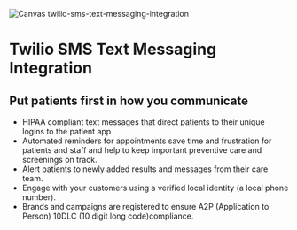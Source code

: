 ![Canvas twilio-sms-text-messaging-integration](https://images.prismic.io/canvas-website/ZsyLsUaF0TcGJZdN_twilio-logo.png?auto=format,compress)

# Twilio SMS Text Messaging Integration

## Put patients first in how you communicate
- HIPAA compliant text messages that direct patients to their unique logins to the patient app
- Automated reminders for appointments save time and frustration for patients and staff and help to keep important preventive care and screenings on track.
- Alert patients to newly added results and messages from their care team.
- Engage with your customers using a verified local identity (a local phone number).
- Brands and campaigns are registered to ensure A2P (Application to Person) 10DLC (10 digit long code)compliance.
